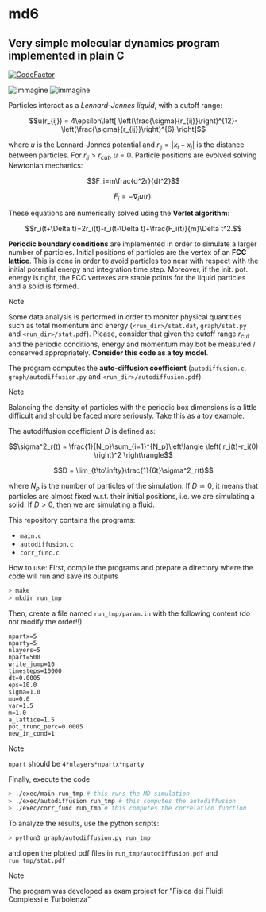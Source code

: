 # md6

## Very simple molecular dynamics program implemented in plain C
[![CodeFactor](https://www.codefactor.io/repository/github/scarpma/md6/badge)](https://www.codefactor.io/repository/github/scarpma/md6)

![immagine](https://github.com/user-attachments/assets/b2d00c49-3800-47b1-bf0d-84868c962a5f) ![immagine](https://github.com/user-attachments/assets/1fb2814e-63a5-4b95-9f38-d88501b991bf)

Particles interact as a *Lennard-Jonnes liquid*, with a cutoff range:
```math
u(r_{ij}) = 4\epsilon\left[ \left(\frac{\sigma}{r_{ij}}\right)^{12}-\left(\frac{\sigma}{r_{ij}}\right)^{6} \right]
```
where $u$ is the Lennard-Jonnes potential and $r_{ij}=\left|x_i-x_j\right|$ is the distance between particles. For $r_{ij}>r_{cut}$, $u = 0$. Particle positions are evolved solving Newtonian mechanics:
```math
F_i=m\frac{d^2r}{dt^2}
```
```math
F_i=-\nabla_i u(r).
```

These equations are numerically solved using the **Verlet algorithm**:
```math
r_i(t+\Delta t)=2r_i(t)-r_i(t-\Delta t)+\frac{F_i(t)}{m}\Delta t^2.
```

**Periodic boundary conditions** are implemented in order to simulate a larger number of particles. Initial positions of particles are the vertex of an **FCC lattice**. This is done in order to avoid particles too near with respect with the initial potential energy and integration time step. Moreover, if the init. pot. energy is right, the FCC vertexes are stable points for the liquid particles and a solid is formed.

> [!NOTE]
> Some data analysis is performed in order to monitor physical quantities such as total momentum and energy (`<run_dir>/stat.dat`, `graph/stat.py` and `<run_dir>/stat.pdf`). Please, consider that given the cutoff range $r_{cut}$ and the periodic conditions, energy and momentum may bot be measured / conserved appropriately. **Consider this code as a toy model**. 

The program computes the **auto-diffusion coefficient** (`autodiffusion.c`, `graph/autodiffusion.py` and `<run_dir>/autodiffusion.pdf`).

> [!NOTE]
> Balancing the density of particles with the periodic box dimensions is a little difficult and should be faced more seriously. Take this as a toy example.

The autodiffusion coefficient $D$ is defined as: 
```math
\sigma^2_r(t) = \frac{1}{N_p}\sum_{i=1}^{N_p}\left\langle \left( r_i(t)-r_i(0) \right)^2 \right\rangle
```
```math
D = \lim_{t\to\infty}\frac{1}{6t}\sigma^2_r(t)
```
where $N_p$ is the number of particles of the simulation. If $D\simeq0$, it means that particles are almost fixed w.r.t. their initial positions, i.e. we are simulating a solid. If $D>0$, then we are simulating a fluid.

This repository contains the programs:
- `main.c`
- `autodiffusion.c`
- `corr_func.c`

How to use:
First, compile the programs and prepare a directory where the code will run and save its outputs

```bash
> make
> mkdir run_tmp
```

Then, create a file named `run_tmp/param.in` with the following content (do not modify the order!!)

```
npartx=5
nparty=5
nlayers=5
npart=500
write_jump=10
timesteps=10000
dt=0.0005
eps=10.0
sigma=1.0
mu=0.0
var=1.5
m=1.0
a_lattice=1.5
pot_trunc_perc=0.0005
new_in_cond=1
```

> [!NOTE]
>
> `npart` should be `4*nlayers*npartx*nparty`

Finally, execute the code

```bash
> ./exec/main run_tmp # this runs the MD simulation
> ./exec/autodiffusion run_tmp # this computes the autodiffusion
> ./exec/corr_func run_tmp # this computes the correlation function
```

To analyze the results, use the python scripts:
```bash
> python3 graph/autodiffusion.py run_tmp
```
and open the plotted pdf files in `run_tmp/autodiffusion.pdf` and `run_tmp/stat.pdf`

> [!NOTE]
> The program was developed as exam project for "Fisica dei Fluidi Complessi e Turbolenza"
